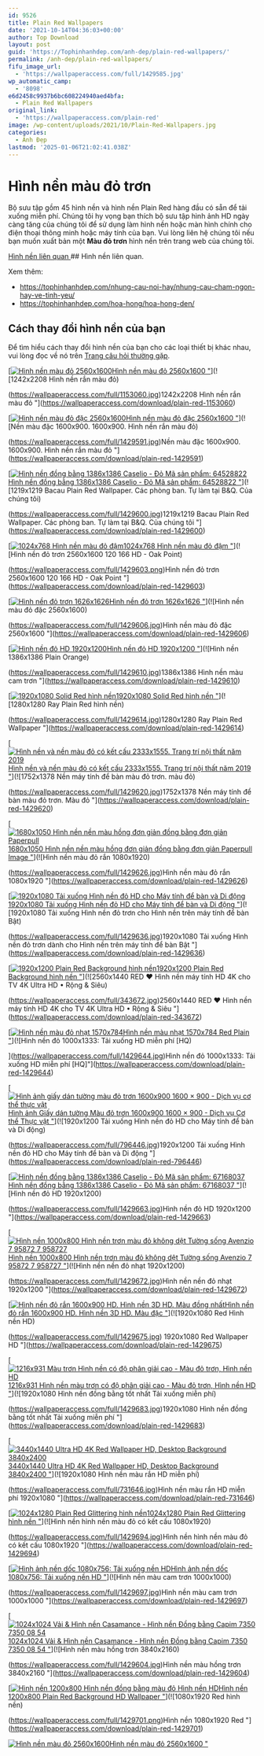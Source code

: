 ```yaml
---
id: 9526
title: Plain Red Wallpapers
date: '2021-10-14T04:36:03+00:00'
author: Top Download
layout: post
guid: 'https://Tophinhanhdep.com/anh-dep/plain-red-wallpapers/'
permalink: /anh-dep/plain-red-wallpapers/
fifu_image_url:
  - 'https://wallpaperaccess.com/full/1429585.jpg'
wp_automatic_camp:
  - '8098'
e6d2458c9937b6bc608224940aed4bfa:
  - Plain Red Wallpapers
original_link:
  - 'https://wallpaperaccess.com/plain-red'
image: /wp-content/uploads/2021/10/Plain-Red-Wallpapers.jpg
categories:
  - Ảnh Đẹp
lastmod: '2025-01-06T21:02:41.038Z'
---
```

# Hình nền màu đỏ trơn

Bộ sưu tập gồm 45 hình nền và hình nền Plain Red hàng đầu có sẵn để tải xuống miễn phí. Chúng tôi hy vọng bạn thích bộ sưu tập hình ảnh HD ngày càng tăng của chúng tôi để sử dụng làm hình nền hoặc màn hình chính cho điện thoại thông minh hoặc máy tính của bạn. Vui lòng liên hệ chúng tôi nếu bạn muốn xuất bản một **Màu đỏ trơn** hình nền trên trang web của chúng tôi.

[Hình nền liên quan ](#related) ## Hình nền liên quan.

   
 Xem thêm:

   
- <https://tophinhanhdep.com/nhung-cau-noi-hay/nhung-cau-cham-ngon-hay-ve-tinh-yeu/>
- <https://tophinhanhdep.com/hoa-hong/hoa-hong-den/>

## Cách thay đổi hình nền của bạn

Để tìm hiểu cách thay đổi hình nền của bạn cho các loại thiết bị khác nhau, vui lòng đọc về nó trên [Trang câu hỏi thường gặp](https://tophinhanhdep.com/faq/).

  
[[![Hình nền màu đỏ 2560x1600](https://wallpaperaccess.com/full/1429585.jpg)Hình nền màu đỏ 2560x1600 "](https://wallpaperaccess.com/download/plain-red-1429585)](![1242x2208 Hình nền rắn màu đỏ)

(https://wallpaperaccess.com/full/1153060.jpg)1242x2208 Hình nền rắn màu đỏ "](https://wallpaperaccess.com/download/plain-red-1153060)

[[![Hình nền màu đỏ đặc 2560x1600](https://wallpaperaccess.com/full/1429587.jpg)Hình nền màu đỏ đặc 2560x1600 "](https://wallpaperaccess.com/download/plain-red-1429587)](![Nền màu đặc 1600x900.  1600x900.  Hình nền rắn màu đỏ)

(https://wallpaperaccess.com/full/1429591.jpg)Nền màu đặc 1600x900. 1600x900. Hình nền rắn màu đỏ "](https://wallpaperaccess.com/download/plain-red-1429591)

[[![Hình nền đồng bằng 1386x1386 Caselio - Đỏ Mã sản phẩm: 64528822](https://wallpaperaccess.com/full/1429592.jpg)Hình nền đồng bằng 1386x1386 Caselio - Đỏ Mã sản phẩm: 64528822 "](https://wallpaperaccess.com/download/plain-red-1429592)](![1219x1219 Bacau Plain Red Wallpaper.  Các phòng ban.  Tự làm tại B&Q.  Của chúng tôi)

(https://wallpaperaccess.com/full/1429600.jpg)1219x1219 Bacau Plain Red Wallpaper. Các phòng ban. Tự làm tại B&amp;Q. Của chúng tôi "](https://wallpaperaccess.com/download/plain-red-1429600)

[[![1024x768 Hình nền màu đỏ đậm](https://wallpaperaccess.com/full/1429602.jpg)1024x768 Hình nền màu đỏ đậm "](https://wallpaperaccess.com/download/plain-red-1429602)](![Hình nền đỏ trơn 2560x1600 120 166 HD - Oak Point)

(https://wallpaperaccess.com/full/1429603.png)Hình nền đỏ trơn 2560x1600 120 166 HD - Oak Point "](https://wallpaperaccess.com/download/plain-red-1429603)

[[![Hình nền đỏ trơn 1626x1626](https://wallpaperaccess.com/full/1429605.jpg)Hình nền đỏ trơn 1626x1626 "](https://wallpaperaccess.com/download/plain-red-1429605)](![Hình nền màu đỏ đặc 2560x1600)

(https://wallpaperaccess.com/full/1429606.jpg)Hình nền màu đỏ đặc 2560x1600 "](https://wallpaperaccess.com/download/plain-red-1429606)

[[![Hình nền đỏ HD 1920x1200](https://wallpaperaccess.com/full/497749.jpg)Hình nền đỏ HD 1920x1200 "](https://wallpaperaccess.com/download/plain-red-497749)](![Hình nền 1386x1386 Plain Orange)

(https://wallpaperaccess.com/full/1429610.jpg)1386x1386 Hình nền màu cam trơn "](https://wallpaperaccess.com/download/plain-red-1429610)

[[![1920x1080 Solid Red hình nền](https://wallpaperaccess.com/full/1429611.jpg)1920x1080 Solid Red hình nền "](https://wallpaperaccess.com/download/plain-red-1429611)](![1280x1280 Ray Plain Red hình nền)

(https://wallpaperaccess.com/full/1429614.jpg)1280x1280 Ray Plain Red Wallpaper "](https://wallpaperaccess.com/download/plain-red-1429614)

[[![Hình nền và nền màu đỏ có kết cấu 2333x1555.  Trang trí nội thất năm 2019](https://wallpaperaccess.com/full/1429615.jpg)Hình nền và nền màu đỏ có kết cấu 2333x1555. Trang trí nội thất năm 2019 "](https://wallpaperaccess.com/download/plain-red-1429615)](![1752x1378 Nền máy tính để bàn màu đỏ trơn.  màu đỏ)

(https://wallpaperaccess.com/full/1429620.jpg)1752x1378 Nền máy tính để bàn màu đỏ trơn. Màu đỏ "](https://wallpaperaccess.com/download/plain-red-1429620)

[[![1680x1050 Hình nền nền màu hồng đơn giản đồng bằng đơn giản Paperpull](https://wallpaperaccess.com/full/1429622.jpg)1680x1050 Hình nền nền màu hồng đơn giản đồng bằng đơn giản Paperpull Image "](https://wallpaperaccess.com/download/plain-red-1429622)](![Hình nền màu đỏ rắn 1080x1920)

(https://wallpaperaccess.com/full/1429626.jpg)Hình nền màu đỏ rắn 1080x1920 "](https://wallpaperaccess.com/download/plain-red-1429626)

[[![1920x1080 Tải xuống Hình nền đỏ HD cho Máy tính để bàn và Di động](https://wallpaperaccess.com/full/1429631.jpg)1920x1080 Tải xuống Hình nền đỏ HD cho Máy tính để bàn và Di động "](https://wallpaperaccess.com/download/plain-red-1429631)](![1920x1080 Tải xuống Hình nền đỏ trơn cho Hình nền trên máy tính để bàn Bật)

(https://wallpaperaccess.com/full/1429636.jpg)1920x1080 Tải xuống Hình nền đỏ trơn dành cho Hình nền trên máy tính để bàn Bật "](https://wallpaperaccess.com/download/plain-red-1429636)

[[![1920x1200 Plain Red Background hình nền](https://wallpaperaccess.com/full/1429641.jpg)1920x1200 Plain Red Background hình nền "](https://wallpaperaccess.com/download/plain-red-1429641)](![2560x1440 RED ❤ Hình nền máy tính HD 4K cho TV 4K Ultra HD • Rộng & Siêu)

(https://wallpaperaccess.com/full/343672.jpg)2560x1440 RED ❤ Hình nền máy tính HD 4K cho TV 4K Ultra HD • Rộng &amp; Siêu "](https://wallpaperaccess.com/download/plain-red-343672)

[[![Hình nền màu đỏ nhạt 1570x784](https://wallpaperaccess.com/full/1429642.jpg)Hình nền màu nhạt 1570x784 Red Plain "](https://wallpaperaccess.com/download/plain-red-1429642)](![Hình nền đỏ 1000x1333: Tải xuống HD miễn phí [HQ)

](https://wallpaperaccess.com/full/1429644.jpg)Hình nền đỏ 1000x1333: Tải xuống HD miễn phí \[HQ\]"](https://wallpaperaccess.com/download/plain-red-1429644)

[[![Hình ảnh giấy dán tường màu đỏ trơn 1600x900 1600 × 900 - Dịch vụ cơ thể thực vật](https://wallpaperaccess.com/full/1429646.png)Hình ảnh Giấy dán tường Màu đỏ trơn 1600x900 1600 × 900 - Dịch vụ Cơ thể Thực vật "](https://wallpaperaccess.com/download/plain-red-1429646)](![1920x1200 Tải xuống Hình nền đỏ HD cho Máy tính để bàn và Di động)

(https://wallpaperaccess.com/full/796446.jpg)1920x1200 Tải xuống Hình nền đỏ HD cho Máy tính để bàn và Di động "](https://wallpaperaccess.com/download/plain-red-796446)

[[![Hình nền đồng bằng 1386x1386 Caselio - Đỏ Mã sản phẩm: 67168037](https://wallpaperaccess.com/full/1429656.jpg)Hình nền đồng bằng 1386x1386 Caselio - Đỏ Mã sản phẩm: 67168037 "](https://wallpaperaccess.com/download/plain-red-1429656)](![Hình nền đỏ HD 1920x1200)

(https://wallpaperaccess.com/full/1429663.jpg)Hình nền đỏ HD 1920x1200 "](https://wallpaperaccess.com/download/plain-red-1429663)

[[![Hình nền 1000x800 Hình nền trơn màu đỏ không dệt Tường sống Avenzio 7 95872 7 958727](https://wallpaperaccess.com/full/1429664.jpg)Hình nền 1000x800 Hình nền trơn màu đỏ không dệt Tường sống Avenzio 7 95872 7 958727 "](https://wallpaperaccess.com/download/plain-red-1429664)](![Hình nền nền đỏ nhạt 1920x1200)

(https://wallpaperaccess.com/full/1429672.jpg)Hình nền nền đỏ nhạt 1920x1200 "](https://wallpaperaccess.com/download/plain-red-1429672)

[[![Hình nền đỏ rắn 1600x900 HD.  Hình nền 3D HD.  Màu đồng nhất](https://wallpaperaccess.com/full/1153068.jpg)Hình nền đỏ rắn 1600x900 HD. Hình nền 3D HD. Màu đặc "](https://wallpaperaccess.com/download/plain-red-1153068)](![1920x1080 Red Hình nền HD)

(https://wallpaperaccess.com/full/1429675.jpg) 1920x1080 Red Wallpaper HD "](https://wallpaperaccess.com/download/plain-red-1429675)

[[![1216x931 Màu trơn Hình nền có độ phân giải cao - Màu đỏ trơn, Hình nền HD](https://wallpaperaccess.com/full/1429678.jpg)1216x931 Hình nền màu trơn có độ phân giải cao - Màu đỏ trơn, Hình nền HD "](https://wallpaperaccess.com/download/plain-red-1429678)](![1920x1080 Hình nền đồng bằng tốt nhất Tải xuống miễn phí)

(https://wallpaperaccess.com/full/1429683.jpg)1920x1080 Hình nền đồng bằng tốt nhất Tải xuống miễn phí "](https://wallpaperaccess.com/download/plain-red-1429683)

[[![3440x1440 Ultra HD 4K Red Wallpaper HD, Desktop Background 3840x2400](https://wallpaperaccess.com/full/1429688.jpg)3440x1440 Ultra HD 4K Red Wallpaper HD, Desktop Background 3840x2400 "](https://wallpaperaccess.com/download/plain-red-1429688)](![1920x1080 Hình nền màu rắn HD miễn phí)

(https://wallpaperaccess.com/full/731646.jpg)Hình nền màu rắn HD miễn phí 1920x1080 "](https://wallpaperaccess.com/download/plain-red-731646)

[[![1024x1280 Plain Red Glittering hình nền](https://wallpaperaccess.com/full/1429692.jpg)1024x1280 Plain Red Glittering hình nền "](https://wallpaperaccess.com/download/plain-red-1429692)](![Hình nền hình nền màu đỏ có kết cấu 1080x1920)

(https://wallpaperaccess.com/full/1429694.jpg)Hình nền hình nền màu đỏ có kết cấu 1080x1920 "](https://wallpaperaccess.com/download/plain-red-1429694)

[[![Hình ảnh nền dốc 1080x756: Tải xuống nền HD](https://wallpaperaccess.com/full/1429696.jpg)Hình ảnh nền dốc 1080x756: Tải xuống nền HD "](https://wallpaperaccess.com/download/plain-red-1429696)](![Hình nền màu cam trơn 1000x1000)

(https://wallpaperaccess.com/full/1429697.jpg)Hình nền màu cam trơn 1000x1000 "](https://wallpaperaccess.com/download/plain-red-1429697)

[[![1024x1024 Vải & Hình nền Casamance - Hình nền Đồng bằng Capim 7350 7350 08 54](https://wallpaperaccess.com/full/1429698.jpg)1024x1024 Vải &amp; Hình nền Casamance - Hình nền Đồng bằng Capim 7350 7350 08 54 "](https://wallpaperaccess.com/download/plain-red-1429698)](![Hình nền màu hồng trơn 3840x2160)

(https://wallpaperaccess.com/full/1429604.jpg)Hình nền màu hồng trơn 3840x2160 "](https://wallpaperaccess.com/download/plain-red-1429604)

[[![Hình nền 1200x800 Hình nền đồng bằng màu đỏ Hình nền HD](https://wallpaperaccess.com/full/1429700.png)Hình nền 1200x800 Plain Red Background HD Wallpaper "](https://wallpaperaccess.com/download/plain-red-1429700)](![1080x1920 Red hình nền)

(https://wallpaperaccess.com/full/1429701.png)Hình nền 1080x1920 Red "](https://wallpaperaccess.com/download/plain-red-1429701)

[![Hình nền màu đỏ 2560x1600](https://wallpaperaccess.com/full/1429702.jpg)Hình nền màu đỏ 2560x1600 "](https://wallpaperaccess.com/download/plain-red-1429702)
